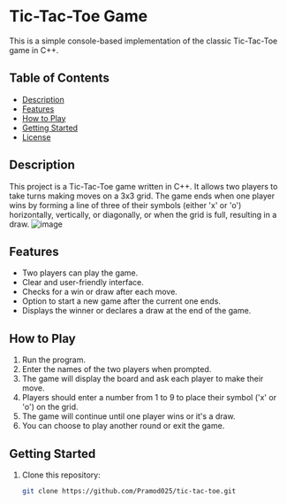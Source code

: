 # Tic-Tac-Toe Game

This is a simple console-based implementation of the classic Tic-Tac-Toe game in C++.

## Table of Contents

- [Description](#description)
- [Features](#features)
- [How to Play](#how-to-play)
- [Getting Started](#getting-started)
- [License](#license)

## Description

This project is a Tic-Tac-Toe game written in C++. It allows two players to take turns making moves on a 3x3 grid. The game ends when one player wins by forming a line of three of their symbols (either 'x' or 'o') horizontally, vertically, or diagonally, or when the grid is full, resulting in a draw.
![image](https://github.com/Pramod025/Tic-Tac-Toe/assets/57028365/2bdca0bb-e9ae-4845-80ad-45f01c360578)


## Features

- Two players can play the game.
- Clear and user-friendly interface.
- Checks for a win or draw after each move.
- Option to start a new game after the current one ends.
- Displays the winner or declares a draw at the end of the game.

## How to Play

1. Run the program.
2. Enter the names of the two players when prompted.
3. The game will display the board and ask each player to make their move.
4. Players should enter a number from 1 to 9 to place their symbol ('x' or 'o') on the grid.
5. The game will continue until one player wins or it's a draw.
6. You can choose to play another round or exit the game.

## Getting Started

1. Clone this repository:

   ```bash
   git clone https://github.com/Pramod025/tic-tac-toe.git
